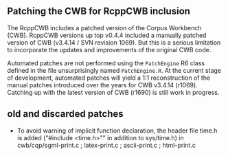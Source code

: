## Patching the CWB for RcppCWB inclusion

The RcppCWB includes a patched version of the Corpus Workbench (CWB). RcppCWB versions up top v0.4.4 included a manually patched version of CWB (v3.4.14 / SVN revision 1069). But this is a serious limitation to incorporate the updates and improvements of the original CWB code. 

Automated patches are not performed using the `PatchEngine` R6 class defined in the file unsurprisingly named `PatchEngine.R`. At the current stage of development, automated patches will yield a 1:1 reconstruction of the manual patches introduced over the years for CWB v3.4.14 (r1069). Catching up with the latest version of CWB (r1690) is still work in progress.


## old and discarded patches

- To avoid warning of implicit function declaration, the header file time.h is added ("#include <time.h>"" in addition to sys/time.h) in cwb/cqp/sgml-print.c ; latex-print.c ; ascii-print.c ; html-print.c
